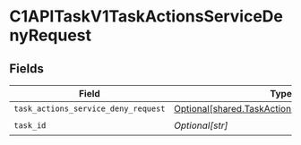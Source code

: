 # C1APITaskV1TaskActionsServiceDenyRequest


## Fields

| Field                                                                                                      | Type                                                                                                       | Required                                                                                                   | Description                                                                                                |
| ---------------------------------------------------------------------------------------------------------- | ---------------------------------------------------------------------------------------------------------- | ---------------------------------------------------------------------------------------------------------- | ---------------------------------------------------------------------------------------------------------- |
| `task_actions_service_deny_request`                                                                        | [Optional[shared.TaskActionsServiceDenyRequest]](undefined/models/shared/taskactionsservicedenyrequest.md) | :heavy_minus_sign:                                                                                         | N/A                                                                                                        |
| `task_id`                                                                                                  | *Optional[str]*                                                                                            | :heavy_check_mark:                                                                                         | N/A                                                                                                        |